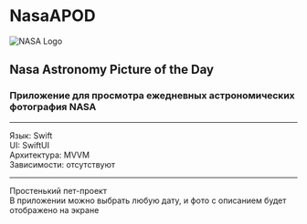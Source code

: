 # NasaAPOD
![NASA Logo](https://www.nasa.gov/sites/all/themes/custom/nasatwo/images/nasa-logo.svg)

## Nasa Astronomy Picture of the Day

### Приложение для просмотра ежедневных астрономических фотография NASA
---
Язык: Swift  
UI: SwiftUI  
Архитектура: MVVM  
Зависимости: отсутствуют  

---

Простенький пет-проект  
В приложении можно выбрать любую дату, и фото с описанием будет отображено на экране
